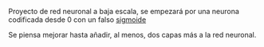 Proyecto de red neuronal a baja escala, se empezará por una neurona codificada desde 0 con un falso [sigmoide](https://es.wikipedia.org/wiki/Funci%C3%B3n_sigmoide)

Se piensa mejorar hasta añadir, al menos, dos capas más a la red neuronal.
